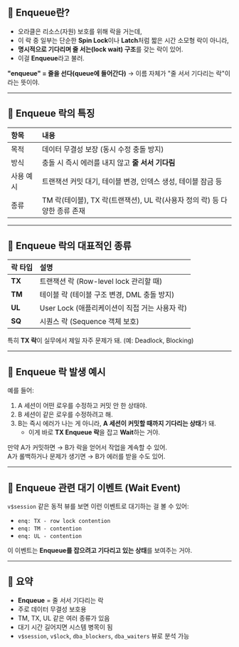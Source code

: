

## 🔹 Enqueue란?

- 오라클은 리소스(자원) 보호를 위해 락을 거는데,  
- 이 락 중 일부는 단순한 **Spin Lock**이나 **Latch**처럼 짧은 시간 소모형 락이 아니라,  
- **명시적으로 기다리며 줄 서는(lock wait) 구조**를 갖는 락이 있어.  
- 이걸 **Enqueue**라고 불러.

**"enqueue" = 줄을 선다(queue에 들어간다)** → 이름 자체가 "줄 서서 기다리는 락"이라는 뜻이야.

---

## 🔹 Enqueue 락의 특징

| 항목 | 내용 |
|:-----|:-----|
| 목적 | 데이터 무결성 보장 (동시 수정 충돌 방지) |
| 방식 | 충돌 시 즉시 에러를 내지 않고 **줄 서서 기다림** |
| 사용 예시 | 트랜잭션 커밋 대기, 테이블 변경, 인덱스 생성, 테이블 잠금 등 |
| 종류 | TM 락(테이블), TX 락(트랜잭션), UL 락(사용자 정의 락) 등 다양한 종류 존재 |

---

## 🔹 Enqueue 락의 대표적인 종류

| 락 타입 | 설명 |
|:--------|:-----|
| **TX** | 트랜잭션 락 (Row-level lock 관리할 때) |
| **TM** | 테이블 락 (테이블 구조 변경, DML 충돌 방지) |
| **UL** | User Lock (애플리케이션이 직접 거는 사용자 락) |
| **SQ** | 시퀀스 락 (Sequence 객체 보호) |

특히 **TX 락**이 실무에서 제일 자주 문제가 돼. (예: Deadlock, Blocking)

---

## 🔹 Enqueue 락 발생 예시

예를 들어:

1. A 세션이 어떤 로우를 수정하고 커밋 안 한 상태야.
2. B 세션이 같은 로우를 수정하려고 해.
3. B는 즉시 에러가 나는 게 아니라, **A 세션이 커밋할 때까지 기다리는 상태**가 돼.
   - 이게 바로 **TX Enqueue 락**을 잡고 **Wait**하는 거야.

만약 A가 커밋하면 → B가 락을 얻어서 작업을 계속할 수 있어.  
A가 롤백하거나 문제가 생기면 → B가 에러를 받을 수도 있어.

---

## 🔹 Enqueue 관련 대기 이벤트 (Wait Event)

`v$session` 같은 동적 뷰를 보면 이런 이벤트로 대기하는 걸 볼 수 있어:

- `enq: TX - row lock contention`
- `enq: TM - contention`
- `enq: UL - contention`
  
이 이벤트는 **Enqueue를 잡으려고 기다리고 있는 상태**를 보여주는 거야.

---

## 🔹 요약

- **Enqueue** = 줄 서서 기다리는 락
- 주로 데이터 무결성 보호용
- TM, TX, UL 같은 여러 종류가 있음
- 대기 시간 길어지면 시스템 병목이 됨
- `v$session`, `v$lock`, `dba_blockers`, `dba_waiters` 뷰로 분석 가능
